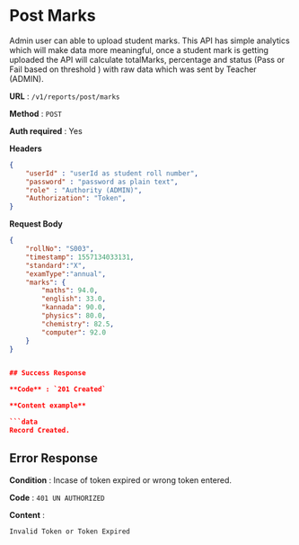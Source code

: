 
# Post Marks

Admin user can able to upload student marks. This API has simple analytics which will make data more meaningful, once a student mark is getting uploaded the API will calculate totalMarks, percentage and status (Pass or Fail based on threshold ) with raw data which was sent by Teacher (ADMIN).

**URL** : `/v1/reports/post/marks`

**Method** : `POST`

**Auth required** : Yes

**Headers**

```json
{
    "userId" : "userId as student roll number",
    "password" : "password as plain text",
    "role" : "Authority (ADMIN)",
    "Authorization": "Token",
}
```

**Request Body**
```json
{
	"rollNo": "S003",
	"timestamp": 1557134033131,
	"standard":"X",
	"examType":"annual",
	"marks": {
		"maths": 94.0,
		"english": 33.0,
		"kannada": 90.0,
		"physics": 80.0,
		"chemistry": 82.5,
		"computer": 92.0
	}
}


## Success Response

**Code** : `201 Created`

**Content example**

```data
Record Created.
```

## Error Response

**Condition** : Incase of token expired or wrong token entered.

**Code** : `401 UN AUTHORIZED`

**Content** :

```Data
Invalid Token or Token Expired
```
